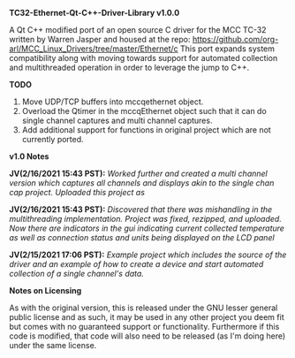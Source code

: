 **TC32-Ethernet-Qt-C++-Driver-Library v1.0.0**

A Qt C++ modified port of an open source C driver for the MCC TC-32 written by Warren Jasper and housed at the repo:
https://github.com/org-arl/MCC_Linux_Drivers/tree/master/Ethernet/c
This port expands system compatibility along with moving towards support for automated collection and multithreaded operation in order to leverage the jump to C++.

**TODO**
1. Move UDP/TCP buffers into mccqethernet object.
2. Overload the Qtimer in the mccqEthernet object such that it can do single channel captures and multi channel captures.
3. Add additional support for functions in original project which are not currently ported.

**v1.0 Notes**

**JV(2/16/2021 15:43 PST):** *Worked further and created a multi channel version which captures all channels and displays akin to the single chan cap project. Uploaded this project as*


**JV(2/16/2021 15:43 PST):** *Discovered that there was mishandling in the multithreading implementation. Project was fixed, rezipped, and uploaded. Now there are indicators in the gui indicating current collected temperature as well as connection status and units being displayed on the LCD panel*

**JV(2/15/2021 17:06 PST):** *Example project which includes the source of the driver and an example of how to create a device and start automated collection of a single channel's data.*

**Notes on Licensing**

As with the original version, this is released under the GNU lesser general public license and as such, it may be used in any other project you deem fit but comes with no guaranteed support or functionality. Furthermore if this code is modified, that code will also need to be released (as I'm doing here) under the same license.
